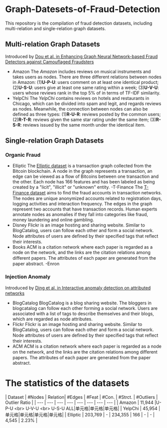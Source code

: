 # Graph-Datesets-of-Fraud-Detection
This repository is the compilation of fraud detection datasets, including multi-relation and single-relation graph datasets.
## Multi-relation Graph Datasets
Introduced by [Dou et al. in Enhancing Graph Neural Network-based Fraud Detectors against Camouflaged Fraudsters](https://dl.acm.org/doi/abs/10.1145/3340531.3411903)
* Amazon
The _Amazon_ includes reviews on musical instruments and takes users as nodes.
There are three different relations between nodes in Amazon: (1)__U-P-U__: users comment on at least one identical product; (2)__U-S-U__: users give at least one same rating within a week;  (3)__U-V-U__: users whose reviews rank in the top 5\% of in terms of TF-IDF similarity. 
* YelpChi
The _YelpChi_ contains reviews on hotels and restaurants in Chicago, which can be divided into spam and legit, and regards reviews as nodes. Meanwhile, the connection between nodes can also be defined as three types: (1)__R-U-R__: reviews posted by the common users; (2)__R-T-R__: reviews given the same star rating under the same item; (3)__R-S-R__: reviews issued by the same month under the identical item.
## Single-relation Graph Datasets

### Organic Fraud

- Elliptic 
The [Elliptic dataset](https://www.kaggle.com/datasets/ellipticco/elliptic-data-set) is a transaction graph collected from the Bitcoin blockchain. A node in the graph represents a transaction, an edge can be viewed as a flow of Bitcoins between one transaction and the other. Each node has 166 features and has been labeled as being created by a "licit", "illicit" or "unknown" entity.
-T-Finance
The [T-Finance dataset](https://proceedings.mlr.press/v162/tang22b.html) aims to ﬁnd the fraud accounts in transaction networks. The nodes are unique anonymized accounts related to registration days, logging activities and interaction frequency. The edges in the graph represent two accounts that have transaction records. Human experts annotate nodes as anomalies if they fall into categories like fraud, money laundering and online gambling.
- Disney
Flickr is an image hosting and sharing website. Similar to BlogCatalog, users can follow each other and form a social network. Node attributes of users are deﬁned by their speciﬁed tags that reﬂect their interests.
- Books
ACM is a citation network where each paper is regarded as a node on the network, and the links are the citation relations among diﬀerent papers. The attributes of each paper are generated from the paper abstract.
-Enron


### Injection Anomaly

Introduced by [Ding et al. in Interactive anomaly detection on attributed networks](https://dl.acm.org/doi/abs/10.1145/3289600.3290964)

- BlogCatalog
BlogCatalog is a blog sharing website. The bloggers in blogcatalog can follow each other forming a social network. Users are associated with a list of tags to describe themselves and their blogs, which are regarded as node attributes.
- Flickr
Flickr is an image hosting and sharing website. Similar to BlogCatalog, users can follow each other and form a social network. Node attributes of users are deﬁned by their speciﬁed tags that reﬂect their interests.
- ACM
ACM is a citation network where each paper is regarded as a node on the network, and the links are the citation relations among diﬀerent papers. The attributes of each paper are generated from the paper abstract.

# The statistics of the datasets

|  Dataset | #Nodes | Relation| #Edges | #Feat | #Con. | #Strct. | #Outliers | Outlier Ratio |
| --- | --- | --- | --- | --- | --- | --- | --- |
| Amazon  | 11,944 |U-P-U <br\> U-V-U <br\> U-S-U ALL|单元格|单元格|单元格|
| YelpChi  | 45,954 |单元格|单元格|单元格|单元格|
| Elliptic | 203,769 | - | 234,355 | 166 | - | - | 4,545 | 2.23% |

